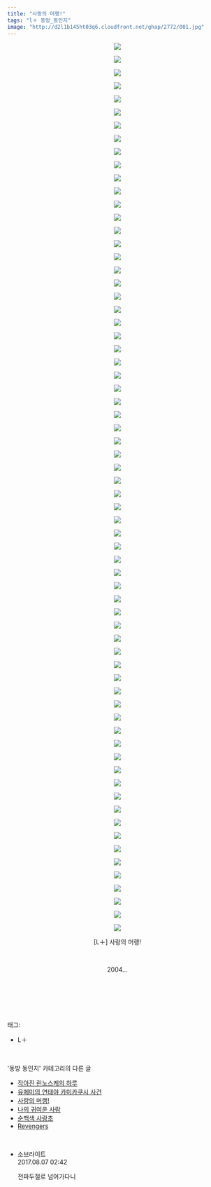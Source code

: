 ```yaml
---
title: "사랑의 머랭!"
tags: "l＋ 동방_동인지"
image: "http://d2l1b145ht03q6.cloudfront.net/ghap/2772/001.jpg"
---
```

<div class="article">
<p style="text-align: center; clear: none; float: none;"><img src="{{ site.imgserver1 }}/ghap/2772/001.jpg"/></p>
<p style="text-align: center; clear: none; float: none;"><img src="{{ site.imgserver1 }}/ghap/2772/002.jpg"/></p>
<p style="text-align: center; clear: none; float: none;"><img src="{{ site.imgserver1 }}/ghap/2772/003.jpg"/></p>
<p style="text-align: center; clear: none; float: none;"><img src="{{ site.imgserver1 }}/ghap/2772/004.jpg"/></p>
<p style="text-align: center; clear: none; float: none;"><img src="{{ site.imgserver1 }}/ghap/2772/005.jpg"/></p>
<p style="text-align: center; clear: none; float: none;"><img src="{{ site.imgserver1 }}/ghap/2772/006.jpg"/></p>
<p style="text-align: center; clear: none; float: none;"><img src="{{ site.imgserver1 }}/ghap/2772/007.jpg"/></p>
<p style="text-align: center; clear: none; float: none;"><img src="{{ site.imgserver1 }}/ghap/2772/008.jpg"/></p>
<p style="text-align: center; clear: none; float: none;"><img src="{{ site.imgserver1 }}/ghap/2772/009.jpg"/></p>
<p style="text-align: center; clear: none; float: none;"><img src="{{ site.imgserver1 }}/ghap/2772/010.jpg"/></p>
<p style="text-align: center; clear: none; float: none;"><img src="{{ site.imgserver1 }}/ghap/2772/011.jpg"/></p>
<p style="text-align: center; clear: none; float: none;"><img src="{{ site.imgserver1 }}/ghap/2772/012.jpg"/></p>
<p style="text-align: center; clear: none; float: none;"><img src="{{ site.imgserver1 }}/ghap/2772/013.jpg"/></p>
<p style="text-align: center; clear: none; float: none;"><img src="{{ site.imgserver1 }}/ghap/2772/014.jpg"/></p>
<p style="text-align: center; clear: none; float: none;"><img src="{{ site.imgserver1 }}/ghap/2772/015.jpg"/></p>
<p style="text-align: center; clear: none; float: none;"><img src="{{ site.imgserver1 }}/ghap/2772/016.jpg"/></p>
<p style="text-align: center; clear: none; float: none;"><img src="{{ site.imgserver1 }}/ghap/2772/017.jpg"/></p>
<p style="text-align: center; clear: none; float: none;"><img src="{{ site.imgserver1 }}/ghap/2772/018.jpg"/></p>
<p style="text-align: center; clear: none; float: none;"><img src="{{ site.imgserver1 }}/ghap/2772/019.jpg"/></p>
<p style="text-align: center; clear: none; float: none;"><img src="{{ site.imgserver1 }}/ghap/2772/020.jpg"/></p>
<p style="text-align: center; clear: none; float: none;"><img src="{{ site.imgserver1 }}/ghap/2772/021.jpg"/></p>
<p style="text-align: center; clear: none; float: none;"><img src="{{ site.imgserver1 }}/ghap/2772/022.jpg"/></p>
<p style="text-align: center; clear: none; float: none;"><img src="{{ site.imgserver1 }}/ghap/2772/023.jpg"/></p>
<p style="text-align: center; clear: none; float: none;"><img src="{{ site.imgserver1 }}/ghap/2772/024.jpg"/></p>
<p style="text-align: center; clear: none; float: none;"><img src="{{ site.imgserver1 }}/ghap/2772/025.jpg"/></p>
<p style="text-align: center; clear: none; float: none;"><img src="{{ site.imgserver1 }}/ghap/2772/026.jpg"/></p>
<p style="text-align: center; clear: none; float: none;"><img src="{{ site.imgserver1 }}/ghap/2772/027.jpg"/></p>
<p style="text-align: center; clear: none; float: none;"><img src="{{ site.imgserver1 }}/ghap/2772/028.jpg"/></p>
<p style="text-align: center; clear: none; float: none;"><img src="{{ site.imgserver1 }}/ghap/2772/029.jpg"/></p>
<p style="text-align: center; clear: none; float: none;"><img src="{{ site.imgserver1 }}/ghap/2772/030.jpg"/></p>
<p style="text-align: center; clear: none; float: none;"><img src="{{ site.imgserver1 }}/ghap/2772/031.jpg"/></p>
<p style="text-align: center; clear: none; float: none;"><img src="{{ site.imgserver1 }}/ghap/2772/032.jpg"/></p>
<p style="text-align: center; clear: none; float: none;"><img src="{{ site.imgserver1 }}/ghap/2772/033.jpg"/></p>
<p style="text-align: center; clear: none; float: none;"><img src="{{ site.imgserver1 }}/ghap/2772/034.jpg"/></p>
<p style="text-align: center; clear: none; float: none;"><img src="{{ site.imgserver1 }}/ghap/2772/035.jpg"/></p>
<p style="text-align: center; clear: none; float: none;"><img src="{{ site.imgserver1 }}/ghap/2772/036.jpg"/></p>
<p style="text-align: center; clear: none; float: none;"><img src="{{ site.imgserver1 }}/ghap/2772/037.jpg"/></p>
<p style="text-align: center; clear: none; float: none;"><img src="{{ site.imgserver1 }}/ghap/2772/038.jpg"/></p>
<p style="text-align: center; clear: none; float: none;"><img src="{{ site.imgserver1 }}/ghap/2772/039.jpg"/></p>
<p style="text-align: center; clear: none; float: none;"><img src="{{ site.imgserver1 }}/ghap/2772/040.jpg"/></p>
<p style="text-align: center; clear: none; float: none;"><img src="{{ site.imgserver1 }}/ghap/2772/041.jpg"/></p>
<p style="text-align: center; clear: none; float: none;"><img src="{{ site.imgserver1 }}/ghap/2772/042.jpg"/></p>
<p style="text-align: center; clear: none; float: none;"><img src="{{ site.imgserver1 }}/ghap/2772/043.jpg"/></p>
<p style="text-align: center; clear: none; float: none;"><img src="{{ site.imgserver1 }}/ghap/2772/044.jpg"/></p>
<p style="text-align: center; clear: none; float: none;"><img src="{{ site.imgserver1 }}/ghap/2772/045.jpg"/></p>
<p style="text-align: center; clear: none; float: none;"><img src="{{ site.imgserver1 }}/ghap/2772/046.jpg"/></p>
<p style="text-align: center; clear: none; float: none;"><img src="{{ site.imgserver1 }}/ghap/2772/047.jpg"/></p>
<p style="text-align: center; clear: none; float: none;"><img src="{{ site.imgserver1 }}/ghap/2772/048.jpg"/></p>
<p style="text-align: center; clear: none; float: none;"><img src="{{ site.imgserver1 }}/ghap/2772/049.jpg"/></p>
<p style="text-align: center; clear: none; float: none;"><img src="{{ site.imgserver1 }}/ghap/2772/050.jpg"/></p>
<p style="text-align: center; clear: none; float: none;"><img src="{{ site.imgserver1 }}/ghap/2772/051.jpg"/></p>
<p style="text-align: center; clear: none; float: none;"><img src="{{ site.imgserver1 }}/ghap/2772/052.jpg"/></p>
<p style="text-align: center; clear: none; float: none;"><img src="{{ site.imgserver1 }}/ghap/2772/053.jpg"/></p>
<p style="text-align: center; clear: none; float: none;"><img src="{{ site.imgserver1 }}/ghap/2772/054.jpg"/></p>
<p style="text-align: center; clear: none; float: none;"><img src="{{ site.imgserver1 }}/ghap/2772/055.jpg"/></p>
<p style="text-align: center; clear: none; float: none;"><img src="{{ site.imgserver1 }}/ghap/2772/056.jpg"/></p>
<p style="text-align: center; clear: none; float: none;"><img src="{{ site.imgserver1 }}/ghap/2772/057.jpg"/></p>
<p style="text-align: center; clear: none; float: none;"><img src="{{ site.imgserver1 }}/ghap/2772/058.jpg"/></p>
<p style="text-align: center; clear: none; float: none;"><img src="{{ site.imgserver1 }}/ghap/2772/059.jpg"/></p>
<p style="text-align: center; clear: none; float: none;"><img src="{{ site.imgserver1 }}/ghap/2772/060.jpg"/></p>
<p style="text-align: center; clear: none; float: none;"><img src="{{ site.imgserver1 }}/ghap/2772/061.jpg"/></p>
<p style="text-align: center; clear: none; float: none;"><img src="{{ site.imgserver1 }}/ghap/2772/062.jpg"/></p>
<p style="text-align: center; clear: none; float: none;"><img src="{{ site.imgserver1 }}/ghap/2772/063.jpg"/></p>
<p style="text-align: center; clear: none; float: none;"><img src="{{ site.imgserver1 }}/ghap/2772/064.jpg"/></p>
<p style="text-align: center; clear: none; float: none;"><img src="{{ site.imgserver1 }}/ghap/2772/065.jpg"/></p>
<p style="text-align: center; clear: none; float: none;"><img src="{{ site.imgserver1 }}/ghap/2772/066.jpg"/></p>
<p style="text-align: center; clear: none; float: none;"><img src="{{ site.imgserver1 }}/ghap/2772/067.jpg"/></p>
<p style="text-align: center; clear: none; float: none;"><img src="{{ site.imgserver1 }}/ghap/2772/068.jpg"/></p>
<p style="text-align: center; clear: none; float: none;">[L＋] 사랑의 머랭!</p>
<p style="text-align: center; clear: none; float: none;"><br/></p>
<p style="text-align: center; clear: none; float: none;">2004...</p>
<p style="text-align: center; clear: none; float: none;"><br/></p>
<p><br/></p>
</div><br/>
<div class="tagTrail">
<p>태그: </p>
<ul>
<li>L＋</li>
</ul>
</div><br/>
<div class="another">
<p>'동방 동인지' 카테고리의 다른 글</p>
<ul>
<li><a href="/ghap_2781">작아진 린노스케의 하루</a></li>
<li><a href="/ghap_2778">유메미의 연태야 카미카쿠시 사건</a></li>
<li><a href="/ghap_2772">사랑의 머랭!</a></li>
<li><a href="/ghap_2771">나의 귀여운 사람</a></li>
<li><a href="/ghap_2769">순백색 사랑초</a></li>
<li><a href="/ghap_2768">Revengers</a></li>
</ul>
</div><br/>
<div class="cb_module cb_fluid">
<div class="cb_wrt cb_profile">
<div class="comment">
<ul>
<li class="cb_thumb_off" id="comment15053374">
<div class="cb_comment_area">
<div class="cb_info_area">
<div class="cb_section">
<span class="cb_nick_name">소브라이트</span>
</div>
<div class="cb_section">
<span class="cb_date">2017.08.07 02:42 </span>
</div>
</div>
<div class="cb_dsc_comment">
<p class="cb_dsc">
											전파두절로 넘어가다니
										</p>
</div>
</div></li>
</ul>
</div>
</div><!-- commentList close -->
</div><br/>
